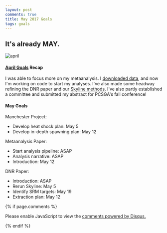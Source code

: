 ```yaml
---
layout: post
comments: true
title: May 2017 Goals
tags: goals
---
```


## It's already MAY.

![april](http://img.usmagazine.com/760-width/justin-timberlake-meme-3604c923-bb14-426c-88cb-035585efa5bb.jpg)

#### [April Goals](https://yaaminiv.github.io/April-Goals/) Recap

I was able to focus more on my metaanalysis. I [downloaded data](https://yaaminiv.github.io/Downloading-Metaanalysis-Data/), and now I'm working on code to start my analyses. I've also made some headway refining the DNR paper and our [Skyline methods](https://yaaminiv.github.io/Skyline-Test-2/). I've also partly established a committee and submitted my abstract for PCSGA's fall conference!

#### May Goals

Manchester Project:
- Develop heat shock plan: May 5
- Develop in-depth spawning plan: May 12

Metaanalysis Paper:
- Start analysis pipeline: ASAP
- Analysis narrative: ASAP
- Introduction: May 12

DNR Paper:
- Introduction: ASAP
- Rerun Skyline: May 5
- Identify SRM targets: May 19
- Extraction plan: May 12

{% if page.comments %}

<div id="disqus_thread"></div>
<script>

/**
*  RECOMMENDED CONFIGURATION VARIABLES: EDIT AND UNCOMMENT THE SECTION BELOW TO INSERT DYNAMIC VALUES FROM YOUR PLATFORM OR CMS.
*  LEARN WHY DEFINING THESE VARIABLES IS IMPORTANT: https://disqus.com/admin/universalcode/#configuration-variables*/
/*
var disqus_config = function () {
this.page.url = PAGE_URL;  // Replace PAGE_URL with your page's canonical URL variable
this.page.identifier = PAGE_IDENTIFIER; // Replace PAGE_IDENTIFIER with your page's unique identifier variable
};
*/
(function() { // DON'T EDIT BELOW THIS LINE
var d = document, s = d.createElement('script');
s.src = 'https://the-responsible-grad-student.disqus.com/embed.js';
s.setAttribute('data-timestamp', +new Date());
(d.head || d.body).appendChild(s);
})();
</script>
<noscript>Please enable JavaScript to view the <a href="https://disqus.com/?ref_noscript">comments powered by Disqus.</a></noscript>

{% endif %}

<script id="dsq-count-scr" src="//the-responsible-grad-student.disqus.com/count.js" async></script>
